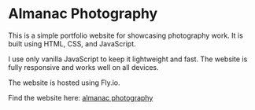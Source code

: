 # Almanac Photography

This is a simple portfolio website for showcasing photography work. It is built using HTML, CSS, and JavaScript.

I use only vanilla JavaScript to keep it lightweight and fast. The website is fully responsive and works well on all devices.

The website is hosted using Fly.io.

Find the website here: [almanac photography](https://almanacphotography.com)
